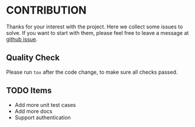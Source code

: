 # CONTRIBUTION

Thanks for your interest with the project. Here we collect some issues to 
solve. If you want to start with them, please feel free to leave a message 
at [github issue](https://github.com/yeasy/hyperledger-py/issues).

## Quality Check
Please run `tox` after the code change, to make sure all checks passed.

## TODO Items

* Add more unit test cases
* Add more docs
* Support authentication
